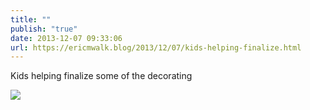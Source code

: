 ```yaml
---
title: ""
publish: "true"
date: 2013-12-07 09:33:06
url: https://ericmwalk.blog/2013/12/07/kids-helping-finalize.html
---
```


Kids helping finalize some of the decorating

![](https://ericmwalk.blog/uploads/2022/17dc805ea2.jpg)